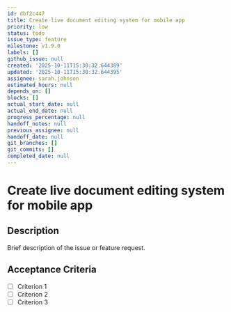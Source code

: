 ```yaml
---
id: dbf2c447
title: Create live document editing system for mobile app
priority: low
status: todo
issue_type: feature
milestone: v1.9.0
labels: []
github_issue: null
created: '2025-10-11T15:30:32.644389'
updated: '2025-10-11T15:30:32.644395'
assignee: sarah.johnson
estimated_hours: null
depends_on: []
blocks: []
actual_start_date: null
actual_end_date: null
progress_percentage: null
handoff_notes: null
previous_assignee: null
handoff_date: null
git_branches: []
git_commits: []
completed_date: null
---
```


# Create live document editing system for mobile app

## Description

Brief description of the issue or feature request.

## Acceptance Criteria

- [ ] Criterion 1
- [ ] Criterion 2
- [ ] Criterion 3